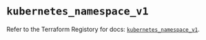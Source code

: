 # `kubernetes_namespace_v1`

Refer to the Terraform Registory for docs: [`kubernetes_namespace_v1`](https://registry.terraform.io/providers/hashicorp/kubernetes/2.20.0/docs/resources/namespace_v1).
